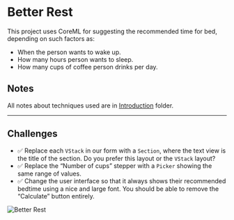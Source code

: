 # Better Rest

This project uses CoreML for suggesting the recommended time for bed, depending on such factors as:

- When the person wants to wake up.
- How many hours person wants to sleep.
- How many cups of coffee person drinks per day.

## Notes

All notes about techniques used are in [Introduction](https://github.com/Sangsom/100-Days-of-SwiftUI/tree/master/Project4%20-%20BetterRest/Introduction) folder.

---

## Challenges

- ✅ Replace each `VStack` in our form with a `Section`, where the text view is the title of the section. Do you prefer this layout or the `VStack` layout?
- ✅ Replace the “Number of cups” stepper with a `Picker` showing the same range of values.
- ✅ Change the user interface so that it always shows their recommended bedtime using a nice and large font. You should be able to remove the “Calculate” button entirely.

![Better Rest](https://media.giphy.com/media/XxvETyHuI6tFfKlEDL/giphy.gif)
